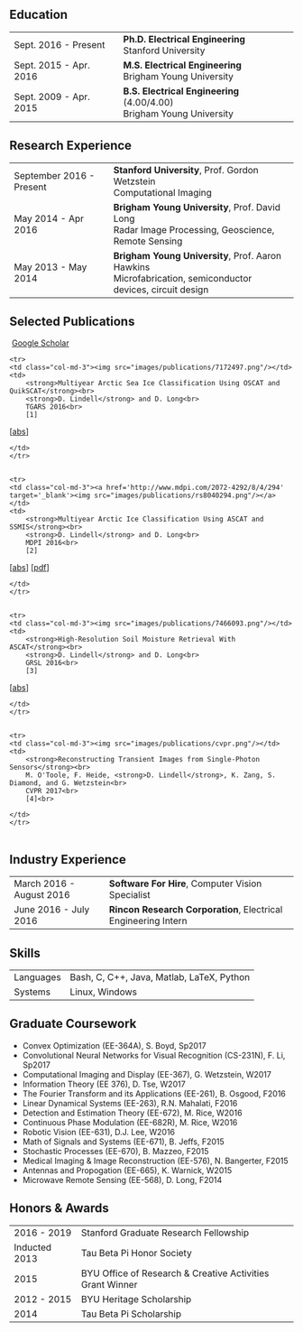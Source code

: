 ## <i class="fa fa-chevron-right"></i> Education

<table class="table table-hover">
  <tr>
    <td class="col-md-3">Sept. 2016 - Present</td>
    <td>
        <strong>Ph.D. Electrical Engineering</strong>
        <br>
      Stanford University
    </td>
  </tr>
  <tr>
    <td class="col-md-3">Sept. 2015 - Apr. 2016</td>
    <td>
        <strong>M.S. Electrical Engineering</strong>
        <br>
      Brigham Young University
    </td>
  </tr>
  <tr>
    <td class="col-md-3">Sept. 2009 - Apr. 2015</td>
    <td>
        <strong>B.S. Electrical Engineering</strong>
          (4.00/4.00)
        <br>
      Brigham Young University
    </td>
  </tr>
</table>


## <i class="fa fa-chevron-right"></i> Research Experience
<table class="table table-hover">
<tr>
  <td class='col-md-3'>September 2016 - Present</td>
  <td>
    <strong>Stanford University</strong>, Prof. Gordon Wetzstein <br>
    Computational Imaging
  </td>
</tr>
<tr>
  <td class='col-md-3'>May 2014 - Apr 2016</td>
  <td>
    <strong>Brigham Young University</strong>, Prof. David Long <br>
    Radar Image Processing, Geoscience, Remote Sensing
  </td>
</tr>
<tr>
  <td class='col-md-3'>May 2013 - May 2014</td>
  <td>
    <strong>Brigham Young University</strong>, Prof. Aaron Hawkins <br>
    Microfabrication, semiconductor devices, circuit design
  </td>
</tr>
</table>


## <i class="fa fa-chevron-right"></i> Selected Publications <a href="https://github.com/bamos/cv/blob/master/publications/selected.bib"><i class="fa fa-code-fork" aria-hidden="true"></i></a>

<a href="https://scholar.google.com/citations?user=CZwrwHAAAAAJ" class="btn btn-primary" style="padding: 0.3em;">
  <i class="ai ai-google-scholar"></i> Google Scholar
</a>



<table class="table table-hover">

    <tr>
    <td class="col-md-3"><img src="images/publications/7172497.png"/></td>
    <td>
        <strong>Multiyear Arctic Sea Ice Classification Using OSCAT and QuikSCAT</strong><br>
        <strong>D. Lindell</strong> and D. Long<br>
        TGARS 2016<br>
        [1] 
[<a href='javascript: none'
    onclick='$("#abs_7172497").toggle()'>abs</a>]
<br>
        
<div id="abs_7172497" style="text-align: justify; display: none" markdown="1">
Arctic sea ice can be classified as first-year (FY) or multiyear (MY) based on data collected by satellite microwave scatterometers. The Oceansat-2 Ku-band Scatterometer (OSCAT) was operational from 2009 to 2014 and is here used to classify ice as FY or MY during these years. Due to similarities in backscatter measurements from sea ice and open water, a NASA Team ice concentration product derived from passive microwave brightness temperatures is used to restrict the classification area to within the sea ice extent. Classification of FY and MY ice is completed with OSCAT by applying a temporally adjusted threshold on backscatter values. The classification method is also applied to the Quick Scatterometer (QuikSCAT) data set, and ice age classifications are processed using QuikSCAT for 1999-2009. The combined QuikSCAT and OSCAT classifications represent a 15-year record, which extends from 1999 to 2014. The classifications show a decrease in MY ice, while the total area of the ice cover remains consistent throughout winter seasons over the time series.
</div>

    </td>
    </tr>
    

    <tr>
    <td class="col-md-3"><a href='http://www.mdpi.com/2072-4292/8/4/294' target='_blank'><img src="images/publications/rs8040294.png"/></a> </td>
    <td>
        <strong>Multiyear Arctic Ice Classification Using ASCAT and SSMIS</strong><br>
        <strong>D. Lindell</strong> and D. Long<br>
        MDPI 2016<br>
        [2] 
[<a href='javascript: none'
    onclick='$("#abs_rs8040294").toggle()'>abs</a>]
 [<a href='http://www.mdpi.com/2072-4292/8/4/294' target='_blank'>pdf</a>] <br>
        
<div id="abs_rs8040294" style="text-align: justify; display: none" markdown="1">
The concentration, type, and extent of sea ice in the Arctic can be estimated based on measurements from satellite active microwave sensors, passive microwave sensors, or both. Here, data from the Advanced Scatterometer (ASCAT) and the Special Sensor Microwave Imager/Sounder (SSMIS) are employed to broadly classify Arctic sea ice type as first-year (FY) or multiyear (MY). Combining data from both active and passive sensors can improve the performance of MY and FY ice classification. The classification method uses C-band   σ0     measurements from ASCAT and 37 GHz brightness temperature measurements from SSMIS to derive a probabilistic model based on a multivariate Gaussian distribution. Using a Gaussian model, a Bayesian estimator selects between FY and MY ice to classify pixels in images of Arctic sea ice. The ASCAT/SSMIS classification results are compared with classifications using the Oceansat-2 scatterometer (OSCAT), the Equal-Area Scalable Earth Grid (EASE-Grid) Sea Ice Age dataset available from the National Snow and Ice Data Center (NSIDC), and the Canadian Ice Service (CIS) charts, also available from the NSIDC. The MY ice extent of the ASCAT/SSMIS classifications demonstrates an average difference of 282 thousand km  - +  from that of the OSCAT classifications from 2009 to 2014. The difference is an average of 13.6% of the OSCAT MY ice extent, which averaged 2.19 million km2     over the same period. Compared to the ice classified as two years or older in the EASE-Grid Sea Ice Age dataset (EASE-2+) from 2009 to 2012, the average difference is 617 thousand km2. The difference is an average of 22.8% of the EASE-2+ MY ice extent, which averaged 2.79 million km2     from 2009 to 2012. Comparison with the Canadian Ice Service (CIS) charts shows that most ASCAT/SSMIS classifications of MY ice correspond to a MY ice concentration of approximately 50% or greater in the CIS charts. The addition of the passive SSMIS data appears to improve classifications by mitigating misclassifications caused by ASCAT's sensitivity to rough patches of ice which can appear similar to, but are not, MY ice.
</div>

    </td>
    </tr>
    

    <tr>
    <td class="col-md-3"><img src="images/publications/7466093.png"/></td>
    <td>
        <strong>High-Resolution Soil Moisture Retrieval With ASCAT</strong><br>
        <strong>D. Lindell</strong> and D. Long<br>
        GRSL 2016<br>
        [3] 
[<a href='javascript: none'
    onclick='$("#abs_7466093").toggle()'>abs</a>]
<br>
        
<div id="abs_7466093" style="text-align: justify; display: none" markdown="1">
Satelliteborne C-band scatterometer measurements of the radar backscatter coefficient  (\sigma ^0) of the Earth can be used to estimate soil moisture levels over land. Such estimates are currently produced at 25- and 50-km resolution using the Advanced Scatterometer (ASCAT) sensor and a change detection algorithm originally developed at the Vienna University of Technology (TU-Wien). Using the ASCAT spatial response function (SRF), high-resolution (approximately 15–20 km per pixel) images of  \sigma ^0 can be produced, enabling the creation of a high-resolution soil moisture product using a modified version of the TU-Wien algorithm. The high-resolution soil moisture images are compared to images produced with the Water Retrieval Package 5.5 algorithm, which is also based on the TU-Wien algorithm, and to in situ measurements from the National Oceanic and Atmospheric Administration U.S. Climate Reference Network (NOAA CRN). The WARP 5.5 and high-resolution image products generally show good agreement with each other; the high-resolution estimates appear to resolve soil moisture features at a finer scale and demonstrate a tendency toward greater moisture values in some areas. When compared to volumetric soil moisture measurements from NOAA CRN stations for 2010 and 2011, the WARP 5.5 and high-resolution soil moisture estimates perform similarly, with both having a root-mean-square difference from the in situ data of approximately 0.06 m3/m3 in one study area and 0.09 m3/m3 in another.
</div>

    </td>
    </tr>
    

    <tr>
    <td class="col-md-3"><img src="images/publications/cvpr.png"/></td>
    <td>
        <strong>Reconstructing Transient Images from Single-Photon Sensors</strong><br>
        M. O'Toole, F. Heide, <strong>D. Lindell</strong>, K. Zang, S. Diamond, and G. Wetzstein<br>
        CVPR 2017<br>
        [4]<br>
        
    </td>
    </tr>
    

</table>


## <i class="fa fa-chevron-right"></i> Industry Experience
<table class="table table-hover">
<tr>
  <td class='col-md-3'>March 2016 - August 2016</td>
  <td><strong>Software For Hire</strong>, Computer Vision Specialist</td>
</tr>
<tr>
  <td class='col-md-3'>June 2016 - July 2016</td>
  <td><strong>Rincon Research Corporation</strong>, Electrical Engineering Intern</td>
</tr>
</table>


## <i class="fa fa-chevron-right"></i> Skills
<table class="table table-hover">
<tr>
  <td class='col-md-2'>Languages</td>
  <td markdown="1">
Bash, C, C++, Java, Matlab, LaTeX, Python
  </td>
</tr>
<tr>
  <td class='col-md-2'>Systems</td>
  <td markdown="1">
Linux, Windows
  </td>
</tr>
</table>


## <i class="fa fa-chevron-right"></i> Graduate Coursework
+ Convex Optimization (EE-364A), S. Boyd, Sp2017
+ Convolutional Neural Networks for Visual Recognition (CS-231N), F. Li, Sp2017
+ Computational Imaging and Display (EE-367), G. Wetzstein, W2017
+ Information Theory (EE 376), D. Tse, W2017
+ The Fourier Transform and its Applications (EE-261), B. Osgood, F2016
+ Linear Dynamical Systems (EE-263), R.N. Mahalati, F2016
+ Detection and Estimation Theory (EE-672), M. Rice, W2016
+ Continuous Phase Modulation (EE-682R), M. Rice, W2016
+ Robotic Vision (EE-631), D.J. Lee, W2016
+ Math of Signals and Systems (EE-671), B. Jeffs, F2015
+ Stochastic Processes (EE-670), B. Mazzeo, F2015
+ Medical Imaging & Image Reconstruction (EE-576), N. Bangerter, F2015
+ Antennas and Propogation (EE-665), K. Warnick, W2015
+ Microwave Remote Sensing (EE-568), D. Long, F2014


## <i class="fa fa-chevron-right"></i> Honors & Awards
<table class="table table-hover">
<tr>
  <td class='col-md-2'>2016 - 2019</td>
  <td>
    Stanford Graduate Research Fellowship
    <!--  -->
  </td>
</tr>
<tr>
  <td class='col-md-2'>Inducted 2013</td>
  <td>
    Tau Beta Pi Honor Society
    <!--  -->
  </td>
</tr>
<tr>
  <td class='col-md-2'>2015</td>
  <td>
    BYU Office of Research & Creative Activities Grant Winner
    <!--  -->
  </td>
</tr>
<tr>
  <td class='col-md-2'>2012 - 2015</td>
  <td>
    BYU Heritage Scholarship
    <!--  -->
  </td>
</tr>
<tr>
  <td class='col-md-2'>2014</td>
  <td>
    Tau Beta Pi Scholarship
    <!--  -->
  </td>
</tr>
</table>
